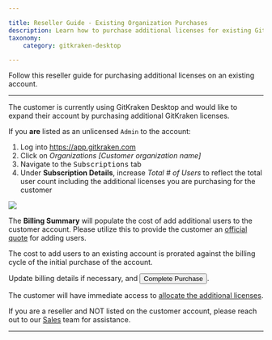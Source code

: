 ```yaml
---

title: Reseller Guide - Existing Organization Purchases
description: Learn how to purchase additional licenses for existing GitKraken organizations
taxonomy:
    category: gitkraken-desktop

---
```


Follow this reseller guide for purchasing additional licenses on an existing account.

***

The customer is currently using GitKraken Desktop and would like to expand their account by purchasing additional GitKraken licenses.

If you <strong>are</strong> listed as an unlicensed `Admin` to the account:

1. Log into <a href="https://app.gitkraken.com" target="_blank">https://app.gitkraken.com</a>
2. Click on <em class="context-menu">Organizations  <i class="fa fa-caret-right"></i> [Customer organization name]</em>
3. Navigate to the <kbd>Subscriptions</kbd> tab
4. Under <strong>Subscription Details</strong>, increase *Total # of Users* to reflect the total user count including the additional licenses you are purchasing for the customer

<img src="/wp-content/uploads/existing-purchases.gif" class="img-responsive center img-bordered">

The <strong>Billing Summary</strong> will populate the cost of add additional users to the customer account. Please utilize this to provide the customer an <a href="/account/quotes">official quote</a> for adding users.

<div class='callout callout--basic'>
    <p> The cost to add users to an existing account is prorated against the billing cycle of the initial purchase of the account.
</p>
</div>

Update billing details if necessary, and <button class='button button--success button--ui button--nolink'>Complete Purchase</button>.

The customer will have immediate access to <a href="/account/organizations/#allocating-licenses">allocate the additional licenses</a>.

<div class='callout callout--warning'>
    <p> If you are a reseller and NOT listed on the customer account, please reach out to our <a href="mailto:sales@gitkraken.com">Sales</a> team for assistance. </p>
</div>

***